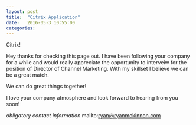 ```yaml
---
layout: post
title:  "Citrix Application"
date:   2016-05-3 10:55:00
categories: 
---
```


Citrix!

Hey thanks for checking this page out. I have been following your company for a while and would really appreciate the opportunity to interveiw for the position of Director of Channel Marketing. With my skillset I believe we can be a great match.

We can do great things together!

I love your company atmosphere and look forward to hearing from you soon!

*obligatory contact information* mailto:ryan@ryanmckinnon.com 